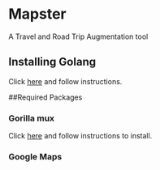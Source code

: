 # Mapster
A Travel and Road Trip Augmentation tool

## Installing Golang
Click [here](https://golang.org/doc/install) and follow instructions.

##Required Packages
### Gorilla mux
Click [here](https://github.com/gorilla/mux) and follow instructions to install.

### Google Maps
